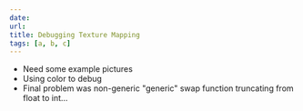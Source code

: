 ```yaml
---
date:
url:
title: Debugging Texture Mapping
tags: [a, b, c]
---
```


- Need some example pictures
- Using color to debug
- Final problem was non-generic "generic" swap function truncating from float to int...